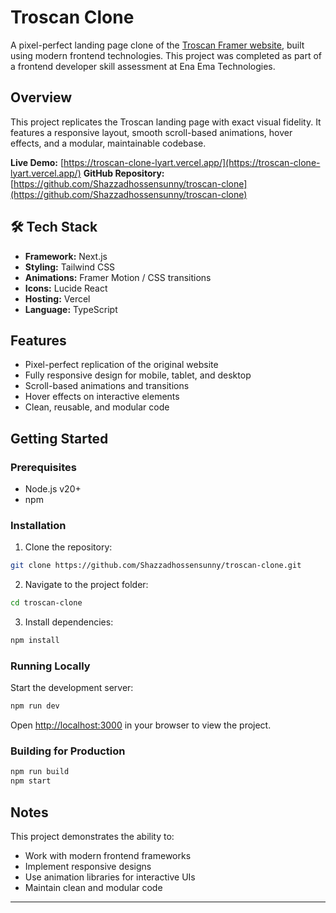 # Troscan Clone

A pixel-perfect landing page clone of the [Troscan Framer website](https://troscan.framer.website/), built using modern frontend technologies. This project was completed as part of a frontend developer skill assessment at Ena Ema Technologies.

## Overview

This project replicates the Troscan landing page with exact visual fidelity. It features a responsive layout, smooth scroll-based animations, hover effects, and a modular, maintainable codebase.

**Live Demo:** [https://troscan-clone-lyart.vercel.app/](https://troscan-clone-lyart.vercel.app/)
**GitHub Repository:** [https://github.com/Shazzadhossensunny/troscan-clone](https://github.com/Shazzadhossensunny/troscan-clone)

## 🛠️ Tech Stack

- **Framework:** Next.js
- **Styling:** Tailwind CSS
- **Animations:** Framer Motion / CSS transitions
- **Icons:** Lucide React
- **Hosting:** Vercel
- **Language:** TypeScript

## Features

- Pixel-perfect replication of the original website
- Fully responsive design for mobile, tablet, and desktop
- Scroll-based animations and transitions
- Hover effects on interactive elements
- Clean, reusable, and modular code

## Getting Started

### Prerequisites

- Node.js v20+
- npm

### Installation

1. Clone the repository:

```bash
git clone https://github.com/Shazzadhossensunny/troscan-clone.git
```

2. Navigate to the project folder:

```bash
cd troscan-clone
```

3. Install dependencies:

```bash
npm install
```

### Running Locally

Start the development server:

```bash
npm run dev
```

Open [http://localhost:3000](http://localhost:3000) in your browser to view the project.

### Building for Production

```bash
npm run build
npm start
```

## Notes

This project demonstrates the ability to:

- Work with modern frontend frameworks
- Implement responsive designs
- Use animation libraries for interactive UIs
- Maintain clean and modular code

---
